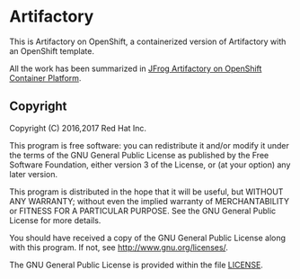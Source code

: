 # Artifactory

This is Artifactory on OpenShift, a containerized version of Artifactory with an OpenShift template.

All the work has been summarized in [JFrog Artifactory on OpenShift Container Platform](https://access.redhat.com/documentation/en-us/reference_architectures/2017/html-single/jfrog_artifactory_on_openshift_container_platform/).

## Copyright

Copyright (C) 2016,2017 Red Hat Inc.

This program is free software: you can redistribute it and/or modify
it under the terms of the GNU General Public License as published by
the Free Software Foundation, either version 3 of the License, or
(at your option) any later version.

This program is distributed in the hope that it will be useful,
but WITHOUT ANY WARRANTY; without even the implied warranty of
MERCHANTABILITY or FITNESS FOR A PARTICULAR PURPOSE.  See the
GNU General Public License for more details.

You should have received a copy of the GNU General Public License
along with this program. If not, see <http://www.gnu.org/licenses/>.

The GNU General Public License is provided within the file [LICENSE](LICENSE).
